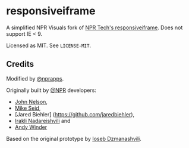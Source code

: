 # responsiveiframe

A simplified NPR Visuals fork of [NPR Tech's responsiveiframe](http://npr.github.com/responsiveiframe/). Does not support IE < 9.

Licensed as MIT. See `LICENSE-MIT`.

## Credits

Modified by [@nprapps](http://github.com/nprapps).

Originally built by [@NPR](http://github.com/npr/) developers:

* [John Nelson](https://github.com/johnymonster),
* [Mike Seid](https://github.com/mbseid),
* [Jared Biehler] (https://github.com/jaredbiehler),
* [Irakli Nadareishvili](https://github.com/inadarei) and
* [Andy Winder](https://github.com/awinder)

Based on the original prototype by [Ioseb Dzmanashvili](https://github.com/ioseb). 
